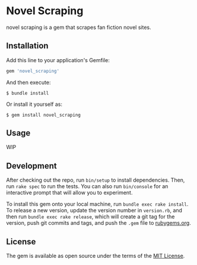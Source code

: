 # Novel Scraping

novel scraping is a gem that scrapes fan fiction novel sites.

## Installation

Add this line to your application's Gemfile:

```ruby
gem 'novel_scraping'
```

And then execute:

```
$ bundle install
```

Or install it yourself as:

```
$ gem install novel_scraping
```

## Usage

WIP

## Development

After checking out the repo, run `bin/setup` to install dependencies. Then, run `rake spec` to run the tests. You can also run `bin/console` for an interactive prompt that will allow you to experiment.

To install this gem onto your local machine, run `bundle exec rake install`. To release a new version, update the version number in `version.rb`, and then run `bundle exec rake release`, which will create a git tag for the version, push git commits and tags, and push the `.gem` file to [rubygems.org](https://rubygems.org).

## License

The gem is available as open source under the terms of the [MIT License](https://opensource.org/licenses/MIT).
